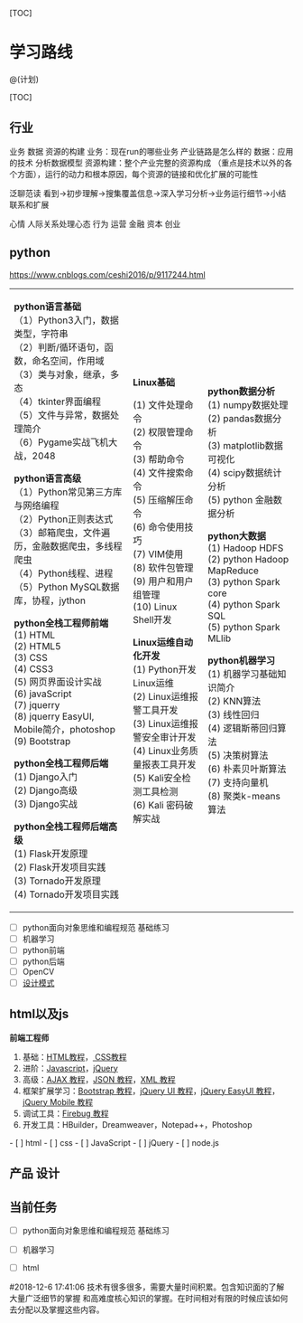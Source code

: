 [TOC]
# 学习路线
@(计划)

[TOC]

## 行业
业务 数据 资源的构建
业务：现在run的哪些业务 产业链路是怎么样的
数据：应用的技术 分析数据模型
资源构建：整个产业完整的资源构成 （重点是技术以外的各个方面），运行的动力和根本原因，每个资源的链接和优化扩展的可能性

泛聊范读
看到->初步理解->搜集覆盖信息->深入学习分析->业务运行细节->小结联系和扩展

心情
 人际关系处理心态 行为
 运营
金融 资本
创业

## python
https://www.cnblogs.com/ceshi2016/p/9117244.html

<table><tbody>
<tr>  <td align="left"><p><b>python语言基础</b><br>（1）Python3入门，数据类型，字符串<br>（2）判断/循环语句，函数，命名空间，作用域<br>（3）类与对象，继承，多态<br>（4）tkinter界面编程<br>（5）文件与异常，数据处理简介<br>（6）Pygame实战飞机大战，2048</p>
<p><b>python语言高级</b><br>（1）Python常见第三方库与网络编程<br>（2）Python正则表达式<br>（3）邮箱爬虫，文件遍历，金融数据爬虫，多线程爬虫<br>（4）Python线程、进程<br>（5）Python MySQL数据库，协程，jython</p>
<p><b>python全栈工程师前端</b><br>(1) HTML<br>(2) HTML5<br>(3) CSS<br>(4) CSS3<br>(5) 网页界面设计实战<br>(6) javaScript<br>(7) jquerry<br>(8) jquerry EasyUI, Mobile简介，photoshop<br>(9) Bootstrap</p>
<p><b>python全栈工程师后端</b><br>(1) Django入门<br>(2) Django高级<br>(3) Django实战</p>
<p><b>python全栈工程师后端高级</b><br>(1) Flask开发原理<br>(2) Flask开发项目实践<br>(3) Tornado开发原理<br>(4) Tornado开发项目实践</p></td>
<td align="left"><p><b>Linux基础</b></p>
<p>(1) 文件处理命令<br>(2) 权限管理命令<br>(3) 帮助命令<br>(4) 文件搜索命令<br>(5) 压缩解压命令<br>(6) 命令使用技巧<br>(7) VIM使用<br>(8) 软件包管理<br>(9) 用户和用户组管理<br>(10) Linux Shell开发</p>
<p><b>Linux运维自动化开发</b><br>(1) Python开发Linux运维<br>(2) Linux运维报警工具开发<br>(3) Linux运维报警安全审计开发<br>(4) Linux业务质量报表工具开发<br>(5) Kali安全检测工具检测<br>(6) Kali 密码破解实战</p></td>
<td align="left"><p><b>python数据分析</b><br>(1) numpy数据处理<br>(2) pandas数据分析<br>(3) matplotlib数据可视化<br>(4) scipy数据统计分析<br>(5) python 金融数据分析</p>
<p><b>python大数据</b><br>(1) Hadoop HDFS<br>(2) python Hadoop MapReduce<br>(3) python Spark core<br>(4) python Spark SQL<br>(5) python Spark MLlib</p>
<p><b>python机器学习</b><br>(1) 机器学习基础知识简介<br>(2) KNN算法<br>(3) 线性回归<br>(4) 逻辑斯蒂回归算法<br>(5) 决策树算法<br>(6) 朴素贝叶斯算法<br>(7) 支持向量机<br>(8) 聚类k-means算法</p></td></tr>
</tbody></table>

- [ ] python面向对象思维和编程规范 基础练习
- [ ] 机器学习
- [ ] python前端
- [ ] python后端
- [ ] OpenCV
- [ ] [设计模式](http://www.runoob.com/design-pattern/design-pattern-tutorial.html)

## html以及js
<b>前端工程师</b>
<ol>
	<li>基础：<a href="http://www.runoob.com/html/html-tutorial.html" target="_blank">HTML教程</a>，<a href="http://www.runoob.com/css/css-tutorial.html" target="_blank"> CSS教程</a></li>
	<li>进阶：<a href="http://www.runoob.com/js/js-tutorial.html" target="_blank">Javascript</a>，<a href="http://www.runoob.com/jquery/jquery-tutorial.html" target="_blank">jQuery</a></li>
	<li>高级：<a href="/ajax/ajax-tutorial.html" target="_top">AJAX 教程</a>，<a href="/json/json-tutorial.html">JSON 教程</a>，<a href="/xml/xml-tutorial.html" target="_top">XML 教程</a></li>
	<li>框架扩展学习：<a href="/bootstrap/bootstrap-tutorial.html" target="_top">Bootstrap 教程</a>，<a href="/jqueryui/jqueryui-tutorial.html" target="_top">jQuery UI 教程</a>，<a href="/jeasyui/jqueryeasyui-tutorial.html" target="_top">jQuery EasyUI 教程</a>，<a href="/jquerymobile/jquerymobile-tutorial.html" target="_top">jQuery Mobile 教程</a></li>
	<li>调试工具：<a href="/firebug/firebug-tutorial.html" target="_top">Firebug 教程</a></li>
	<li>开发工具：HBuilder，Dreamweaver，Notepad++，Photoshop</li>
</ol>
- [ ] html
- [ ] css
- [ ] JavaScript
- [ ] jQuery
- [ ] node.js

## 产品 设计

## 当前任务
- [ ] python面向对象思维和编程规范 基础练习
- [ ] 机器学习
- [ ] html


#2018-12-6 17:41:06
技术有很多很多，需要大量时间积累。包含知识面的了解 大量广泛细节的掌握 和高难度核心知识的掌握。在时间相对有限的时候应该如何去分配以及掌握这些内容。
